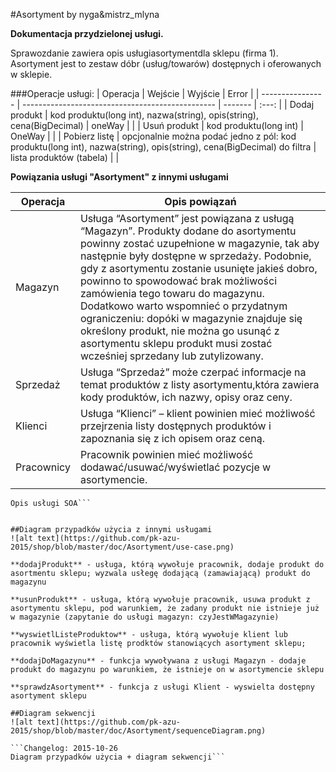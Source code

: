 #Asortyment 
by nyga&mistrz_mlyna

**Dokumentacja przydzielonej usługi.**
 
Sprawozdanie zawiera opis usługi​asortyment​dla sklepu (firma 1). Asortyment jest to zestaw dóbr (usług/towarów) dostępnych i oferowanych w sklepie. 

###Operacje usługi:
| Operacja           | Wejście                                          | Wyjście   | Error |
| ---------------- | ------------------------------------------------ | -------   | :---: |
| Dodaj produkt | kod produktu(long int), nazwa(string), opis(string), cena(BigDecimal) | oneWay     |       |
| Usuń  produkt | kod produktu(long int) | OneWay    | |
| Pobierz listę  | opcjonalnie można podać jedno z pól: kod produktu(long int), nazwa(string), opis(string), cena(BigDecimal) do filtra | lista produktów (tabela)    |       |

**Powiązania usługi "Asortyment" z innymi usługami**

| Operacja           | Opis powiązań |
| ---------------- | ------------------------------------------------ |
| Magazyn | Usługa “Asortyment” jest powiązana z usługą “Magazyn”. Produkty dodane do asortymentu powinny zostać uzupełnione w magazynie, tak aby następnie były dostępne w sprzedaży. Podobnie, gdy z asortymentu zostanie usunięte jakieś dobro, powinno to spowodować brak możliwości zamówienia tego towaru do magazynu. Dodatkowo warto wspomnieć o przydatnym ograniczeniu: dopóki w magazynie znajduje się określony produkt, nie można go usunąć z asortymentu sklepu produkt musi zostać wcześniej sprzedany lub zutylizowany.  |
| Sprzedaż | Usługa “Sprzedaż” może czerpać informacje na temat produktów z listy asortymentu,która zawiera kody produktów, ich nazwy, opisy oraz ceny. |
| Klienci | Usługa “Klienci” – klient powinien mieć możliwość przejrzenia listy dostępnych produktów i zapoznania się z ich opisem oraz ceną. |
|Pracownicy| Pracownik powinien mieć możliwość dodawać/usuwać/wyświetlać pozycje w asortymencie.  |

```Changelog: 2015-10-20
Opis usługi SOA```


##Diagram przypadków użycia z innymi usługami
![alt text](https://github.com/pk-azu-2015/shop/blob/master/doc/Asortyment/use-case.png)

**dodajProdukt** - usługa, którą wywołuje pracownik, dodaje produkt do asortmentu sklepu; wyzwala usłegę dodającą (zamawiającą) produkt do magazynu

**usunProdukt** - usługa, którą wywołuje pracownik, usuwa produkt z asortymentu sklepu, pod warunkiem, że zadany produkt nie istnieje już w magazynie (zapytanie do usługi magazyn: czyJestWMagazynie)

**wyswietlListeProduktow** - usługa, którą wywołuje klient lub pracownik wyświetla listę prodktów stanowiących asortyment sklepu; 

**dodajDoMagazynu** - funkcja wywoływana z usługi Magazyn - dodaje produkt do magazynu po warunkiem, że istnieje on w asortymencie sklepu

**sprawdzAsortyment** - funkcja z usługi Klient - wyswielta dostępny asortyment sklepu

##Diagram sekwencji
![alt text](https://github.com/pk-azu-2015/shop/blob/master/doc/Asortyment/sequenceDiagram.png)

```Changelog: 2015-10-26
Diagram przypadków użycia + diagram sekwencji```
